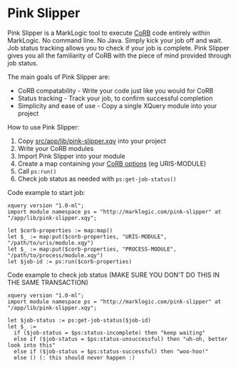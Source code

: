 # Pink Slipper

Pink Slipper is a MarkLogic tool to execute [CoRB](https://github.com/marklogic-community/corb2) code entirely within MarkLogic.  No command line.  No Java.  Simply kick your job off and wait.  Job status tracking allows you to check if your job is complete.  Pink Slipper gives you all the familiarity of CoRB with the piece of mind provided through job status.

The main goals of Pink Slipper are:

* CoRB compatability - Write your code just like you would for CoRB
* Status tracking - Track your job, to confirm successful completion
* Simplicity and ease of use - Copy a single XQuery module into your project

How to use Pink Slipper:

1. Copy [src/app/lib/pink-slipper.xqy](src/app/lib/pink-slipper.xqy) into your project
2. Write your CoRB modules
3. Import Pink Slipper into your module
4. Create a map containing your [CoRB options](https://github.com/marklogic-community/corb2#options) (eg URIS-MODULE)
5. Call `ps:run()`
6. Check job status as needed with `ps:get-job-status()`

Code example to start job:
```XQuery
xquery version "1.0-ml";
import module namespace ps = "http://marklogic.com/pink-slipper" at "/app/lib/pink-slipper.xqy";

let $corb-properties := map:map()
let $_ := map:put($corb-properties, "URIS-MODULE", "/path/to/uris/module.xqy")
let $_ := map:put($corb-properties, "PROCESS-MODULE", "/path/to/process/module.xqy")
let $job-id := ps:run($corb-properties)
```

Code example to check job status (MAKE SURE YOU DON'T DO THIS IN THE SAME TRANSACTION)
```XQuery
xquery version "1.0-ml";
import module namespace ps = "http://marklogic.com/pink-slipper" at "/app/lib/pink-slipper.xqy";

let $job-status := ps:get-job-status($job-id)
let $_ :=
  if ($job-status = $ps:status-incomplete) then "keep waiting"
  else if ($job-status = $ps:status-unsuccessful) then "uh-oh, better look into this"
  else if ($job-status = $ps:status-successful) then "woo-hoo!"
  else () (: this should never happen :)
```
